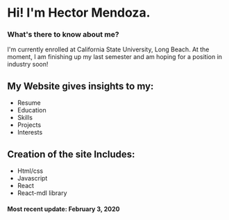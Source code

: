 # Hi! I'm Hector Mendoza.
 
### What's there to know about me?
I'm currently enrolled at California State University, Long Beach. At the moment, I am finishing up my last semester and am hoping for a position in industry soon!

## My Website gives insights to my:
- Resume
- Education
- Skills
- Projects
- Interests

## Creation of the site Includes:
- Html/css
- Javascript
- React
- React-mdl library

#### Most recent update: **February 3, 2020**


